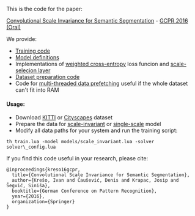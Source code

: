 This is the code for the paper:

[Convolutional Scale Invariance for Semantic Segmentation](https://ivankreso.github.io/publications) - [GCPR 2016 (Oral)](http://www.kcmweb.de/conferences/gcpr2016)


We provide:
- [Training code](https://github.com/ivankreso/scale-invariant-cnn/blob/master/train.lua)
- [Model definitions](https://github.com/ivankreso/scale-invariant-cnn/tree/master/models)
- Implementations of [weighted cross-entropy](https://github.com/ivankreso/scale-invariant-cnn/blob/master/layers/SpatialCrossEntropyCriterionWithIgnore.lua) loss funcion and [scale-selecion layer](https://github.com/ivankreso/scale-invariant-cnn/blob/master/layers/PyramidMultiplexer.lua)
- [Dataset preparation code](https://github.com/ivankreso/scale-invariant-cnn/tree/master/preprocessing) 
- Code for [multi-threaded data prefetching](https://github.com/ivankreso/scale-invariant-cnn/blob/master/data_container_multifile_threaded.lua) useful if the whole dataset can't fit into RAM


#### Usage:
- Download [KITTI](http://www.zemris.fer.hr/~ssegvic/multiclod/kitti_semseg_unizg.shtml) or [Cityscapes](https://www.cityscapes-dataset.com) dataset
- Prepare the data for [scale-invariant](https://github.com/ivankreso/scale-invariant-cnn/blob/master/models/scale_invariant.lua) or [single-scale](https://github.com/ivankreso/scale-invariant-cnn/blob/master/models/single_scale.lua) model
- Modify all data paths for your system and run the training script:
```
th train.lua -model models/scale_invariant.lua -solver solver\_config.lua
```


If you find this code useful in your research, please cite:

```
@inproceedings{kreso16gcpr,
  title={Convolutional Scale Invariance for Semantic Segmentation},
  author={Krešo, Ivan and Čaušević, Denis and Krapac, Josip and Šegvić, Siniša},
  booktitle={German Conference on Pattern Recognition},
  year={2016},
  organization={Springer}
}
```
